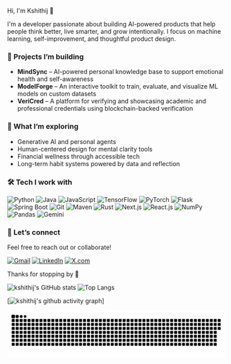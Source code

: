 Hi, I'm Kshithij 👋

I'm a developer passionate about building AI-powered products that help people think better, live smarter, and grow intentionally. I focus on machine learning, self-improvement, and thoughtful product design.

### 🚧 Projects I’m building
- **MindSync** – AI-powered personal knowledge base to support emotional health and self-awareness
- **ModelForge** – An interactive toolkit to train, evaluate, and visualize ML models on custom datasets
- **VeriCred** – A platform for verifying and showcasing academic and professional credentials using blockchain-backed verification

### 🧠 What I’m exploring
- Generative AI and personal agents
- Human-centered design for mental clarity tools
- Financial wellness through accessible tech
- Long-term habit systems powered by data and reflection

### 🛠️ Tech I work with
![Python](https://img.shields.io/badge/Python-3776AB?style=for-the-badge&logo=python&logoColor=white)
![Java](https://img.shields.io/badge/Java-007396?style=for-the-badge&logo=java&logoColor=white)
![JavaScript](https://img.shields.io/badge/JavaScript-F7DF1E?style=for-the-badge&logo=javascript&logoColor=black)
![TensorFlow](https://img.shields.io/badge/TensorFlow-FF6F00?style=for-the-badge&logo=tensorflow&logoColor=white)
![PyTorch](https://img.shields.io/badge/PyTorch-EE4C2C?style=for-the-badge&logo=pytorch&logoColor=white)
![Flask](https://img.shields.io/badge/Flask-000000?style=for-the-badge&logo=flask&logoColor=white)
![Spring Boot](https://img.shields.io/badge/Spring%20Boot-6DB33F?style=for-the-badge&logo=springboot&logoColor=white)
![Git](https://img.shields.io/badge/Git-F05032?style=for-the-badge&logo=git&logoColor=white)
![Maven](https://img.shields.io/badge/Maven-C71A36?style=for-the-badge&logo=apachemaven&logoColor=white)
![Rust](https://img.shields.io/badge/Rust-000000?style=for-the-badge&logo=rust&logoColor=white)
![Next.js](https://img.shields.io/badge/Next.js-000000?style=for-the-badge&logo=nextdotjs&logoColor=white)
![React.js](https://img.shields.io/badge/React-61DAFB?style=for-the-badge&logo=react&logoColor=black)
![NumPy](https://img.shields.io/badge/NumPy-013243?style=for-the-badge&logo=numpy&logoColor=white)
![Pandas](https://img.shields.io/badge/Pandas-150458?style=for-the-badge&logo=pandas&logoColor=white)
![Gemini](https://img.shields.io/badge/Gemini-FF5B00?style=for-the-badge&logo=google&logoColor=white)


### 🤝 Let’s connect
Feel free to reach out or collaborate!

[![Gmail](https://img.shields.io/badge/Gmail-D14836?style=for-the-badge&logo=gmail&logoColor=white)](mailto:kshithijy@gmail.com)
[![LinkedIn](https://img.shields.io/badge/LinkedIn-0077B5?style=for-the-badge&logo=linkedin&logoColor=white)](https://www.linkedin.com/in/kshithij-yr)
[![X.com](https://img.shields.io/badge/X.com-4B92F2?style=for-the-badge&logo=twitter&logoColor=white)](https://x.com/YrKshithij)

Thanks for stopping by 🙌


![kshithij's GitHub stats](https://github-readme-stats.vercel.app/api?username=kshithij-code&show_icons=true&theme=merko&card_width=100) ![Top Langs](https://github-readme-stats.vercel.app/api/top-langs/?username=kshithij-code&layout=compact&theme=merko&width=500)

[![kshithij's github activity graph](https://github-readme-activity-graph.vercel.app/graph?username=kshithij-code&theme=merko)]


<img src="Snake.svg"/>


